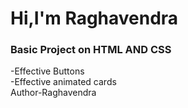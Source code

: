 <h1>Hi,I'm Raghavendra</h1>
<h3>Basic Project on HTML AND CSS</h3>
-Effective Buttons<br>
-Effective animated cards
<br>
Author-Raghavendra
